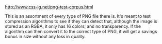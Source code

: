 http://www.css-ig.net/png-test-corpus.html  

This is an assortment of every type of PNG file there is. It's meant to test compression algorithms to see if they can detect that, although the image is stored as an RGBA, it only has 16 colors, and no transparency. If the algorithm can then convert it to the correct type of PNG, it will get a savings bonus in size without any loss in quality.
